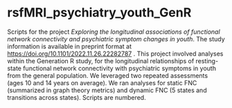 # rsfMRI_psychiatry_youth_GenR
Scripts for the project *Exploring the longitudinal associations of functional network connectivity and psychiatric symptom changes in youth*.
The study information is available in preprint format at https://doi.org/10.1101/2022.11.26.22282787 . 
This project involved analyses within the Generation R study, 
for the longitudinal relationships of resting-state functional network connectivity with psychiatric symptoms
in youth from the general population.
We leveraged two repeated assessments (ages 10 and 14 years on average).
We ran analyses for static FNC (summarized in graph theory metrics) and dynamic FNC (5 states and transitions across states). 
Scripts are numbered. 
